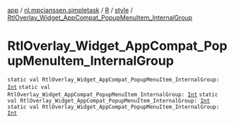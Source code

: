 [app](../../../index.md) / [nl.mpcjanssen.simpletask](../../index.md) / [R](../index.md) / [style](index.md) / [RtlOverlay_Widget_AppCompat_PopupMenuItem_InternalGroup](.)

# RtlOverlay_Widget_AppCompat_PopupMenuItem_InternalGroup

`static val RtlOverlay_Widget_AppCompat_PopupMenuItem_InternalGroup: `[`Int`](https://kotlinlang.org/api/latest/jvm/stdlib/kotlin/-int/index.html)
`static val RtlOverlay_Widget_AppCompat_PopupMenuItem_InternalGroup: `[`Int`](https://kotlinlang.org/api/latest/jvm/stdlib/kotlin/-int/index.html)
`static val RtlOverlay_Widget_AppCompat_PopupMenuItem_InternalGroup: `[`Int`](https://kotlinlang.org/api/latest/jvm/stdlib/kotlin/-int/index.html)
`static val RtlOverlay_Widget_AppCompat_PopupMenuItem_InternalGroup: `[`Int`](https://kotlinlang.org/api/latest/jvm/stdlib/kotlin/-int/index.html)